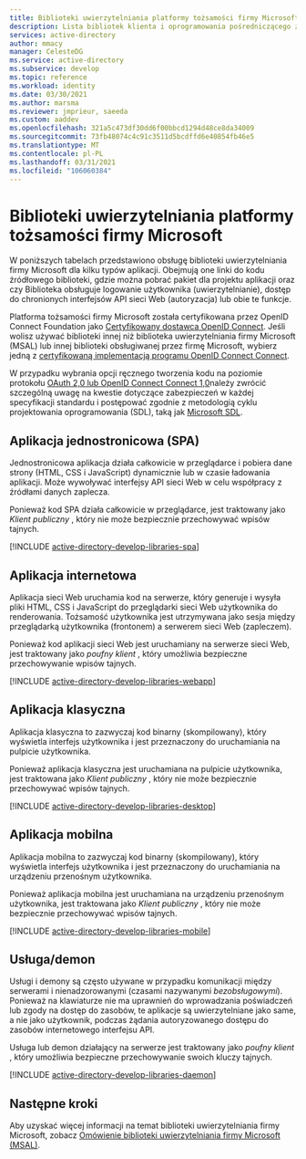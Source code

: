 ```yaml
---
title: Biblioteki uwierzytelniania platformy tożsamości firmy Microsoft | Azure
description: Lista bibliotek klienta i oprogramowania pośredniczącego zgodnych z platformą tożsamości firmy Microsoft. Te biblioteki służą do dodawania obsługi logowania użytkownika (uwierzytelniania) i dostępu do chronionego internetowego interfejsu API (autoryzacji) do aplikacji.
services: active-directory
author: mmacy
manager: CelesteDG
ms.service: active-directory
ms.subservice: develop
ms.topic: reference
ms.workload: identity
ms.date: 03/30/2021
ms.author: marsma
ms.reviewer: jmprieur, saeeda
ms.custom: aaddev
ms.openlocfilehash: 321a5c473df30dd6f00bbcd1294d48ce8da34009
ms.sourcegitcommit: 73fb48074c4c91c3511d5bcdffd6e40854fb46e5
ms.translationtype: MT
ms.contentlocale: pl-PL
ms.lasthandoff: 03/31/2021
ms.locfileid: "106060384"
---
```

# <a name="microsoft-identity-platform-authentication-libraries"></a>Biblioteki uwierzytelniania platformy tożsamości firmy Microsoft

W poniższych tabelach przedstawiono obsługę biblioteki uwierzytelniania firmy Microsoft dla kilku typów aplikacji. Obejmują one linki do kodu źródłowego biblioteki, gdzie można pobrać pakiet dla projektu aplikacji oraz czy Biblioteka obsługuje logowanie użytkownika (uwierzytelnianie), dostęp do chronionych interfejsów API sieci Web (autoryzacja) lub obie te funkcje.

Platforma tożsamości firmy Microsoft została certyfikowana przez OpenID Connect Foundation jako [Certyfikowany dostawca OpenID Connect](https://openid.net/certification/). Jeśli wolisz używać biblioteki innej niż biblioteka uwierzytelniania firmy Microsoft (MSAL) lub innej biblioteki obsługiwanej przez firmę Microsoft, wybierz jedną z [certyfikowaną implementacją programu OpenID Connect Connect](https://openid.net/developers/certified/).

W przypadku wybrania opcji ręcznego tworzenia kodu na poziomie protokołu [OAuth 2,0 lub OpenID Connect Connect 1,0](active-directory-v2-protocols.md)należy zwrócić szczególną uwagę na kwestie dotyczące zabezpieczeń w każdej specyfikacji standardu i postępować zgodnie z metodologią cyklu projektowania oprogramowania (SDL), taką jak [Microsoft SDL][Microsoft-SDL].

## <a name="single-page-application-spa"></a>Aplikacja jednostronicowa (SPA)

Jednostronicowa aplikacja działa całkowicie w przeglądarce i pobiera dane strony (HTML, CSS i JavaScript) dynamicznie lub w czasie ładowania aplikacji. Może wywoływać interfejsy API sieci Web w celu współpracy z źródłami danych zaplecza.

Ponieważ kod SPA działa całkowicie w przeglądarce, jest traktowany jako *Klient publiczny* , który nie może bezpiecznie przechowywać wpisów tajnych.

[!INCLUDE [active-directory-develop-libraries-spa](../../../includes/active-directory-develop-libraries-spa.md)]

## <a name="web-application"></a>Aplikacja internetowa

Aplikacja sieci Web uruchamia kod na serwerze, który generuje i wysyła pliki HTML, CSS i JavaScript do przeglądarki sieci Web użytkownika do renderowania. Tożsamość użytkownika jest utrzymywana jako sesja między przeglądarką użytkownika (frontonem) a serwerem sieci Web (zapleczem).

Ponieważ kod aplikacji sieci Web jest uruchamiany na serwerze sieci Web, jest traktowany jako *poufny klient* , który umożliwia bezpieczne przechowywanie wpisów tajnych.

[!INCLUDE [active-directory-develop-libraries-webapp](../../../includes/active-directory-develop-libraries-webapp.md)]

## <a name="desktop-application"></a>Aplikacja klasyczna

Aplikacja klasyczna to zazwyczaj kod binarny (skompilowany), który wyświetla interfejs użytkownika i jest przeznaczony do uruchamiania na pulpicie użytkownika.

Ponieważ aplikacja klasyczna jest uruchamiana na pulpicie użytkownika, jest traktowana jako *Klient publiczny* , który nie może bezpiecznie przechowywać wpisów tajnych.

[!INCLUDE [active-directory-develop-libraries-desktop](../../../includes/active-directory-develop-libraries-desktop.md)]

## <a name="mobile-application"></a>Aplikacja mobilna

Aplikacja mobilna to zazwyczaj kod binarny (skompilowany), który wyświetla interfejs użytkownika i jest przeznaczony do uruchamiania na urządzeniu przenośnym użytkownika.

Ponieważ aplikacja mobilna jest uruchamiana na urządzeniu przenośnym użytkownika, jest traktowana jako *Klient publiczny* , który nie może bezpiecznie przechowywać wpisów tajnych.

[!INCLUDE [active-directory-develop-libraries-mobile](../../../includes/active-directory-develop-libraries-mobile.md)]

## <a name="service--daemon"></a>Usługa/demon

Usługi i demony są często używane w przypadku komunikacji między serwerami i nienadzorowanymi (czasami nazywanymi *bezobsługowymi*). Ponieważ na klawiaturze nie ma uprawnień do wprowadzania poświadczeń lub zgody na dostęp do zasobów, te aplikacje są uwierzytelniane jako same, a nie jako użytkownik, podczas żądania autoryzowanego dostępu do zasobów internetowego interfejsu API.

Usługa lub demon działający na serwerze jest traktowany jako *poufny klient* , który umożliwia bezpieczne przechowywanie swoich kluczy tajnych.

[!INCLUDE [active-directory-develop-libraries-daemon](../../../includes/active-directory-develop-libraries-daemon.md)]

## <a name="next-steps"></a>Następne kroki

Aby uzyskać więcej informacji na temat biblioteki uwierzytelniania firmy Microsoft, zobacz [Omówienie biblioteki uwierzytelniania firmy Microsoft (MSAL)](msal-overview.md).

<!--Image references-->
[y]: ./media/common/yes.png
[n]: ./media/common/no.png

<!--Reference-style links -->
[AAD-App-Model-V2-Overview]: v2-overview.md
[Microsoft-SDL]: https://www.microsoft.com/securityengineering/sdl/
[preview-tos]: https://azure.microsoft.com/support/legal/preview-supplemental-terms/
